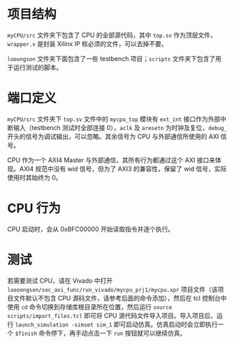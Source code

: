 # 项目结构

`myCPU/src` 文件夹下包含了 CPU 的全部源代码，其中 `top.sv` 作为顶层文件，`wrapper.v` 是封装 Xilinx IP 核必须的文件，可以去掉不要。

`looongson` 文件夹下面包含了一些 testbench 项目；`scripts` 文件夹下包含了用于运行测试的脚本。

# 端口定义

`myCPU/src` 文件夹下 `top.sv` 文件中的 `mycpu_top` 模块有 `ext_int` 接口作为外部中断输入（testbench 测试时全部连接 0），`aclk` 及 `aresetn` 为时钟及复位，`debug_` 开头的信号为调试输出，可以忽略。其余信号为 CPU 与外部通信所使用的 AXI 信号。

CPU 作为一个 AXI4 Master 与外部通信，其所有行为都通过这个 AXI 接口来体现。AXI4 规范中没有 wid 信号，但为了 AXI3 的兼容性，保留了 wid 信号，实际使用时其始终为 0。

# CPU 行为

CPU 启动时，会从 0xBFC00000 开始读取指令并逐个执行。

# 测试

若需要测试 CPU，请在 Vivado 中打开 `loooongson/soc_axi_func/run_vivado/mycpu_prj1/mycpu.xpr` 项目文件（该项目文件默认不包含 CPU 源码文件，请参考后面的命令添加），然后在 tcl 控制台中使用 `cd` 命令切换到存储库根目录所在位置，然后运行 `source scripts/import_files.tcl` 即可将 CPU 源代码文件导入项目。导入项目后，运行 `launch_simulation -simset sim_1` 即可启动仿真。仿真启动时会立即执行一个 `$finish` 命令停下，再手动点击一下 `run` 按钮就可以继续仿真。
